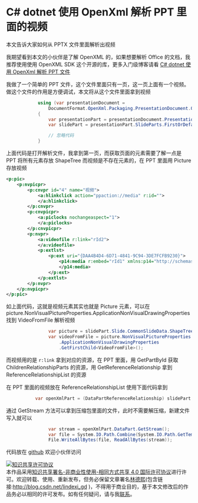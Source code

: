 # C# dotnet 使用 OpenXml 解析 PPT 里面的视频

本文告诉大家如何从 PPTX 文件里面解析出视频

<!--more-->
<!-- 发布 -->

我期望看到本文的小伙伴是了解 OpenXML 的，如果想要解析 Office 的文档，我推荐使用使用 OpenXML SDK 这个开源的库，更多入门级博客请看 [C# dotnet 使用 OpenXml 解析 PPT 文件](https://blog.lindexi.com/post/C-dotnet-%E4%BD%BF%E7%94%A8-OpenXml-%E8%A7%A3%E6%9E%90-PPT-%E6%96%87%E4%BB%B6.html)

我做了一个简单的 PPT 文件，这个文件里面只有一页，这一页上面有一个视频。做这个文件的作用是方便调试，本文将从这个文件里面拿到视频

```csharp
            using (var presentationDocument =
                DocumentFormat.OpenXml.Packaging.PresentationDocument.Open(@"小视频.pptx", false))
            {
                var presentationPart = presentationDocument.PresentationPart;
                var slidePart = presentationPart.SlideParts.FirstOrDefault();

                // 忽略代码
            }
```

上面代码是打开解析文件，我拿到第一页，而获取页面的元素需要了解一点是 PPT 将所有元素存放 ShapeTree 而视频是不存在元素的，在 PPT 里面用 Picture 存放视频

```xml
<p:pic>
    <p:nvpicpr>
        <p:cnvpr id="4" name="视频">
            <a:hlinkclick action="ppaction://media" r:id="">
            </a:hlinkclick>
        </p:cnvpr>
        <p:cnvpicpr>
            <a:piclocks nochangeaspect="1">
            </a:piclocks>
        </p:cnvpicpr>
        <p:nvpr>
            <a:videofile r:link="rId2">
            </a:videofile>
            <p:extlst>
                <p:ext uri="{DAA4B4D4-6D71-4841-9C94-3DE7FCFB9230}">
                    <p14:media r:embed="rId1" xmlns:p14="http://schemas.microsoft.com/office/powerpoint/2010/main">
                    </p14:media>
                </p:ext>
            </p:extlst>
        </p:nvpr>
    </p:nvpicpr>
</p:pic>
```

如上面代码，这就是视频元素其实也就是 Picture 元素，可以在 picture.NonVisualPictureProperties.ApplicationNonVisualDrawingProperties 找到 VideoFromFile 解析视频

```csharp
                var picture = slidePart.Slide.CommonSlideData.ShapeTree.OfType<Picture>().FirstOrDefault();
                var videoFromFile = picture.NonVisualPictureProperties
                    .ApplicationNonVisualDrawingProperties
                    .GetFirstChild<VideoFromFile>();
```

而视频用的是 `r:link` 拿到对应的资源，在 PPT 里面，用 GetPartById 获取 ChildrenRelationshipParts 的资源，用 GetReferenceRelationship 拿到 ReferenceRelationshipList 的资源

在 PPT 里面的视频放在 ReferenceRelationshipList 使用下面代码拿到

```csharp
           var openXmlPart = (DataPartReferenceRelationship) slidePart.GetReferenceRelationship(videoFromFile.Link.Value);
```

通过 GetStream 方法可以拿到压缩包里面的文件，此时不需要解压缩，新建文件写入就可以

```csharp
                var stream = openXmlPart.DataPart.GetStream();
                var file = System.IO.Path.Combine(System.IO.Path.GetTempPath(), "林德熙是逗比.mp4");
                File.WriteAllBytes(file, ReadAllBytes(stream));
```

代码放在 [github](https://github.com/lindexi/lindexi_gd/tree/8551ad78455f7e56e2f1cafa66d6ae62d7a94995/GairhajelkewaiHeyerjeaginu) 欢迎小伙伴访问

<a rel="license" href="http://creativecommons.org/licenses/by-nc-sa/4.0/"><img alt="知识共享许可协议" style="border-width:0" src="https://licensebuttons.net/l/by-nc-sa/4.0/88x31.png" /></a><br />本作品采用<a rel="license" href="http://creativecommons.org/licenses/by-nc-sa/4.0/">知识共享署名-非商业性使用-相同方式共享 4.0 国际许可协议</a>进行许可。欢迎转载、使用、重新发布，但务必保留文章署名[林德熙](http://blog.csdn.net/lindexi_gd)(包含链接:http://blog.csdn.net/lindexi_gd )，不得用于商业目的，基于本文修改后的作品务必以相同的许可发布。如有任何疑问，请与我[联系](mailto:lindexi_gd@163.com)。 
